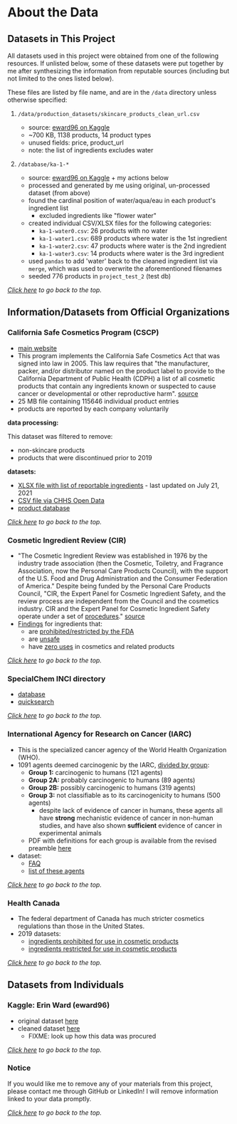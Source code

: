 # About the Data

## Datasets in This Project
All datasets used in this project were obtained from one of the following resources. If unlisted below, some of these datasets were put together by me after synthesizing the information from reputable sources (including but not limited to the ones listed below).

These files are listed by file name, and are in the `/data` directory unless otherwise specified:

1. `/data/production_datasets/skincare_products_clean_url.csv`
    - source: [eward96 on Kaggle](#kaggle:-erin-ward)
    - ~700 KB, 1138 products, 14 product types
    - unused fields: price, product_url
    - note: the list of ingredients excludes water

2. `/database/ka-1-*`
    - source: [eward96 on Kaggle](#kaggle:-erin-ward) + my actions below
    - processed and generated by me using original, un-processed dataset (from above)
    - found the cardinal position of water/aqua/eau in each product's ingredient list
        - excluded ingredients like "flower water"
    - created individual CSV/XLSX files for the following categories:
        - `ka-1-water0.csv`: 26 products with no water
        - `ka-1-water1.csv`: 689 products where water is the 1st ingredient
        - `ka-1-water2.csv`: 47 products where water is the 2nd ingredient
        - `ka-1-water3.csv`: 14 products where water is the 3rd ingredient
    - used `pandas` to add 'water' back to the cleaned ingredient list via `merge`, which was used to overwrite the aforementioned filenames
    - seeded 776 products in `project_test_2` (test db)

*[Click here](#about-the-data) to go back to the top.*


## Information/Datasets from Official Organizations

### **California Safe Cosmetics Program (CSCP)**
- [main website](https://www.cdph.ca.gov/Programs/CCDPHP/DEODC/OHB/CSCP/Pages/CSCP.aspx)
- This program implements the California Safe Cosmetics Act that was signed into law in 2005. This law requires that "the manufacturer, packer, and/or distributor named on the product label to provide to the California Department of Public Health (CDPH) a list of all cosmetic products that contain any ingredients known or suspected to cause cancer or developmental or other reproductive harm". [source](https://www.cdph.ca.gov/Programs/CCDPHP/DEODC/OHB/CSCP/Pages/About-CSCP.aspx)
- 25 MB file containing 115646 individual product entries
- products are reported by each company voluntarily

**data processing:**

This dataset was filtered to remove:
- non-skincare products
- products that were discontinued prior to 2019

**datasets:**
- [XLSX file with list of reportable ingredients](https://cscpsubmit.cdph.ca.gov/submission/assets/files/Reportable_Ingredients_List_-_June_2021.xlsx) - last updated on July 21, 2021
- [CSV file via CHHS Open Data](https://data.chhs.ca.gov/dataset/chemicals-in-cosmetics)
- [product database](https://cscpsearch.cdph.ca.gov/search/publicsearch)


*[Click here](#about-the-data) to go back to the top.*

### **Cosmetic Ingredient Review (CIR)**
- "The Cosmetic Ingredient Review was established in 1976 by the industry trade association (then the Cosmetic, Toiletry, and Fragrance Association, now the Personal Care Products Council), with the support of the U.S. Food and Drug Administration and the Consumer Federation of America." Despite being funded by the Personal Care Products Council, "CIR, the Expert Panel for Cosmetic Ingredient Safety, and the review process are independent from the Council and the cosmetics industry. CIR and the Expert Panel for Cosmetic Ingredient Safety operate under a set of [procedures](https://www.cir-safety.org/supplementaldoc/cir-procedures)." [source](https://www.cir-safety.org/about)
- [Findings](https://www.cir-safety.org/cir-findings) for ingredients that:
    - are [prohibited/restricted by the FDA](https://www.cir-safety.org/supplementaldoc/prohibited/restricted-fda)
    - are [unsafe](https://cir-safety.org/sites/default/files/U-breakout-092020r.pdf)
    - have [zero uses](https://cir-safety.org/sites/default/files/Z-breakout-092020-r.pdf) in cosmetics and related products


*[Click here](#about-the-data) to go back to the top.*

### **SpecialChem INCI directory**
- [database](https://cosmetics.specialchem.com/inci-names)
- [quicksearch](https://cosmetics.specialchem.com/selectors)


*[Click here](#about-the-data) to go back to the top.*

### **International Agency for Research on Cancer (IARC)**
- This is the specialized cancer agency of the World Health Organization (WHO).
- 1091 agents deemed carcinogenic by the IARC, [divided by group](https://monographs.iarc.who.int/agents-classified-by-the-iarc/):
    - **Group 1:** carcinogenic to humans (121 agents)
    - **Group 2A:** probably carcinogenic to humans (89 agents)
    - **Group 2B:** possibly carcinogenic to humans (319 agents)
    - **Group 3:** not classifiable as to its carcinogenicity to humans (500 agents)
        - despite lack of evidence of cancer in humans, these agents all have **strong** mechanistic evidence of cancer in non-human studies, and have also shown **sufficient** evidence of cancer in experimental animals
    - PDF with definitions for each group is available from the revised preamble [here](https://monographs.iarc.who.int/wp-content/uploads/2019/07/2019-SR-001-Revised_Preamble.pdf)
- dataset:
    - [FAQ](https://monographs.iarc.who.int/wp-content/uploads/2018/07/QA_ENG.pdf)
    - [list of these agents](https://monographs.iarc.who.int/list-of-classifications)


*[Click here](#about-the-data) to go back to the top.*

### Health Canada
- The federal department of Canada has much stricter cosmetics regulations than those in the United States.
- 2019 datasets:
    - [ingredients prohibited for use in cosmetic products](https://www.canada.ca/en/health-canada/services/consumer-product-safety/cosmetics/cosmetic-ingredient-hotlist-prohibited-restricted-ingredients/hotlist.html#tbl1)
    - [ingredients restricted for use in cosmetic products](https://www.canada.ca/en/health-canada/services/consumer-product-safety/cosmetics/cosmetic-ingredient-hotlist-prohibited-restricted-ingredients/hotlist.html#tbl2)


*[Click here](#about-the-data) to go back to the top.*

## Datasets from Individuals

### Kaggle: Erin Ward (eward96)

- original dataset [here](https://www.kaggle.com/eward96/skincare-products-and-their-ingredients)
- cleaned dataset [here](https://www.kaggle.com/eward96/skincare-products-clean-dataset)
    - FIXME: look up how this data was procured


*[Click here](#about-the-data) to go back to the top.*


### Notice

If you would like me to remove any of your materials from this project, please contact me through GitHub or LinkedIn! I will remove information linked to your data promptly.

*[Click here](#about-the-data) to go back to the top.*
